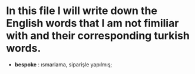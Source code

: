 # In this file I will write down the English words that I am not fimiliar with and their corresponding turkish words.
- **bespoke** : ısmarlama, siparişle yapılmış;
